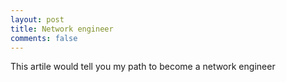 ```yaml
---
layout: post
title: Network engineer
comments: false
---
```

This artile would tell you my path to become a network engineer

